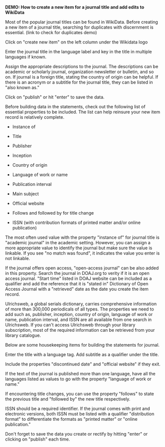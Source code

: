 **DEMO: How to create a new item for a journal title and add edits to
WikiData**

Most of the popular journal titles can be found in WikiData. Before
creating a new item of a journal title, searching for duplicates with
discernment is essential. (link to check for duplicates demo)

Click on "create new item" on the left column under the Wikidata logo

Enter the journal title in the language label and key in the title in
multiple languages if known.

Assign the appropriate descriptions to the journal. The descriptions can
be academic or scholarly journal, organization newsletter or bulletin,
and so on. If journal is a foreign title, stating the country of origin
can be helpful. If there is an acronym or a subtitle for the journal
title, they can be listed in "also known as."

Click on "publish" or hit "enter" to save the data.

Before building data in the statements, check out the following list of
essential properties to be included. The list can help reinsure your new
item record is relatively complete.

-   Instance of

-   Title

-   Publisher

-   Inception

-   Country of origin

-   Language of work or name

-   Publication interval

-   Main subject

-   Official website

-   Follows and followed by for title change

-   ISSN (with contribution formats of printed matter and/or online
    publication)

The most often used value with the property "instance of" for journal
title is "academic journal" in the academic setting. However, you can
assign a more appropriate value to identify the journal but make sure
the value is linkable. If you see "no match was found", it indicates the
value you enter is not linkable.

If the journal offers open access, "open-access journal" can be also
added in this property. Search the journal in DOAJ.org to verity if it
is an open access journal. "Start time" listed in DOAJ website can be
included as a qualifier and add the reference that it is "stated in"
Dictionary of Open Access Journal with a "retrieved" date as the date
you create the item record.

Ulrichsweb, a global serials dictionary, carries comprehensive
information of more than 300,000 periodicals of all types. The
properties we need to add such as, publisher, inception, country of
origin, language of work or name, publication interval, and ISSN are all
available from one search in Ulrichsweb. If you can't access Ulrichsweb
through your library subscription, most of the required information can
be retrieved from your library catalogue.

Below are some housekeeping items for building the statements for
journal.

Enter the title with a language tag. Add subtitle as a qualifier under
the title.

Include the properties "discontinued date" and "official website" if
they exit.

If the text of the journal is published more than one language, have all
the languages listed as values to go with the property "language of work
or name."

If encountering title changes, you can use the property "follows" to
state the previous title and "followed by" the new title respectively.

ISSN should be a required identifier. If the journal comes with print
and electronic versions, both ISSN must be listed with a qualifier
"distribution format" to differentiate the formats as "printed matter"
or "online publication."

Don't forget to save the data you create or rectify by hitting "enter"
or clicking on "publish" each time.
